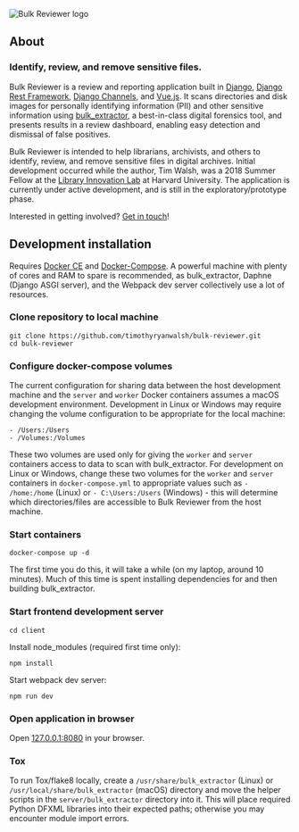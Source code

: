 ![Bulk Reviewer logo](https://github.com/timothyryanwalsh/bulk-reviewer/blob/master/docs/assets/img/full-logo.png)

## About

### Identify, review, and remove sensitive files.

Bulk Reviewer is a review and reporting application built in [Django](https://www.djangoproject.com/), [Django Rest Framework](http://www.django-rest-framework.org/), [Django Channels](https://channels.readthedocs.io/en/latest/), and [Vue.js](https://vuejs.org/). It scans directories and disk images for personally identifying information (PII) and other sensitive information using [bulk_extractor](https://github.com/simsong/bulk_extractor), a best-in-class digital forensics tool, and presents results in a review dashboard, enabling easy detection and dismissal of false positives.

Bulk Reviewer is intended to help librarians, archivists, and others to identify, review, and remove sensitive files in digital archives. Initial development occurred while the author, Tim Walsh, was a 2018 Summer Fellow at the [Library Innovation Lab](https://lil.law.harvard.edu) at Harvard University. The application is currently under active development, and is still in the exploratory/prototype phase.

Interested in getting involved? [Get in touch](mailto:timothyryanwalsh@gmail.com)!

## Development installation

Requires [Docker CE](https://www.docker.com/community-edition) and [Docker-Compose](https://docs.docker.com/compose/). A powerful machine with plenty of cores and RAM to spare is recommended, as bulk_extractor, Daphne (Django ASGI server), and the Webpack dev server collectively use a lot of resources.

### Clone repository to local machine

```
git clone https://github.com/timothyryanwalsh/bulk-reviewer.git
cd bulk-reviewer
```

### Configure docker-compose volumes

The current configuration for sharing data between the host development machine and the `server` and `worker` Docker containers assumes a macOS development environment. Development in Linux or Windows may require changing the volume configuration to be appropriate for the local machine:

```
- /Users:/Users
- /Volumes:/Volumes
```

These two volumes are used only for giving the `worker` and `server` containers access to data to scan with bulk_extractor. For development on Linux or Windows, change these two volumes for the `worker` and `server` containers in `docker-compose.yml` to appropriate values such as `- /home:/home` (Linux) or `- C:\Users:/Users` (Windows) - this will determine which directories/files are accessible to Bulk Reviewer from the host machine.

### Start containers

```
docker-compose up -d
```

The first time you do this, it will take a while (on my laptop, around 10 minutes). Much of this time is spent installing dependencies for and then building bulk_extractor.

### Start frontend development server

```
cd client
```
Install node_modules (required first time only):

```
npm install
```

Start webpack dev server:

```
npm run dev
```

### Open application in browser

Open [127.0.0.1:8080](http://127.0.0.1:8080) in your browser.

### Tox

To run Tox/flake8 locally, create a `/usr/share/bulk_extractor` (Linux) or `/usr/local/share/bulk_extractor` (macOS) directory and move the helper scripts in the `server/bulk_extractor` directory into it. This will place required Python DFXML libraries into their expected paths; otherwise you may encounter module import errors.
